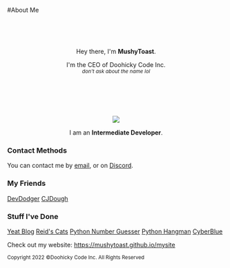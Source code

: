 <p align="center">

#About Me
</p>

<br/>
<br/>
<br/>

<p align="center">
Hey there, I'm <b>MushyToast</b>. 
</p>



<p align="center">
I'm the CEO of Doohicky Code Inc.<br/>
<sub><i>don't ask about the name lol</i></sub>
</p>

<br/>
<br/>
<br/>
<br/>



<p align="center">
<img src="https://mushytoast.github.io/assets/imgs/goofycapybara.png"/>
</p>


<p align="center">
I am an <b>Intermediate Developer</b>.
</p>

### Contact Methods

You can contact me by [email](mailto:ndg72609@gmail.com), or on [Discord](https://mushytoast.github.io/mysite/discord.html).

### My Friends

[DevDodger](https://github.com/devdodger/)
[CJDough](https://github.com/CJDough/)

### Stuff I've Done

[Yeat Blog](https://mushytoast.github.io/mysite/DTMT.html)
[Reid's Cats](https://mushytoast.github.io/mysite/catpage.html)
[Python Number Guesser](https://github.com/MushyToast/Number-Guesser-Simple)
[Python Hangman](https://github.com/MushyToast/pyhangman)
[CyberBlue](https://mushytoast.github.io/mysite/cyberblue.html)

Check out my website: https://mushytoast.github.io/mysite

<sup>Copyright 2022 ©Doohicky Code Inc. All Rights Reserved</sup>
